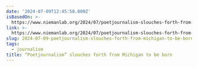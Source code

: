 ```yaml
---
date: '2024-07-09T12:45:58.000Z'
isBasedOn: >-
  https://www.niemanlab.org/2024/07/poetjournalism-slouches-forth-from-michigan-to-be-born/
link: >-
  https://www.niemanlab.org/2024/07/poetjournalism-slouches-forth-from-michigan-to-be-born/
slug: 2024-07-09-poetjournalism-slouches-forth-from-michigan-to-be-born
tags:
  - journalism
title: “Poetjournalism” slouches forth from Michigan to be born
---
```

 

